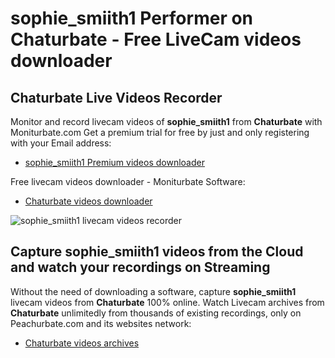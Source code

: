 # sophie_smiith1 Performer on Chaturbate - Free LiveCam videos downloader

## Chaturbate Live Videos Recorder

Monitor and record livecam videos of **sophie_smiith1** from **Chaturbate** with Moniturbate.com
Get a premium trial for free by just and only registering with your Email address:
* [sophie_smiith1 Premium videos downloader](https://moniturbate.com/request-demo-licence-key.html)

Free livecam videos downloader - Moniturbate Software:
* [Chaturbate videos downloader](https://moniturbate.com/moniturbate-download-software.html)

![sophie_smiith1 livecam videos recorder](https://peachurnet.com/templates/moniturbate-software.png)


## Capture sophie_smiith1 videos from the Cloud and watch your recordings on Streaming

Without the need of downloading a software, capture **sophie_smiith1** livecam videos from **Chaturbate** 100% online.
Watch Livecam archives from **Chaturbate** unlimitedly from thousands of existing recordings, only on Peachurbate.com and its websites network:
* [Chaturbate videos archives](https://peachurnet.com/)
